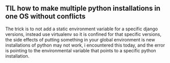 TIL how to make multiple python installations in one OS without conflicts
-------------------------------------------------------------------------

The trick is to not add a static environment variable for a specific django versions, instead use virtualenv so it is confined for that specific versions, the side effects of putting something in your global environment is new installations of python may not work, i encountered this today, and the error is pointing to the environmental variable that points to a specific python installation. 
